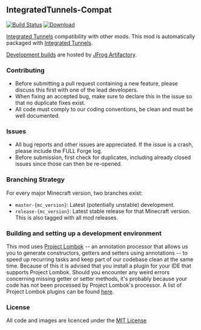 ## IntegratedTunnels-Compat

[![Build Status](https://travis-ci.org/CyclopsMC/IntegratedTunnels-Compat.svg)](https://travis-ci.org/CyclopsMC/IntegratedTunnels-Compat)
[![Download](https://img.shields.io/maven-metadata/IntegratedTunnels-Compat/https/oss.jfrog.org/artifactory/simple/libs-release/org/cyclops/integratedtunnelscompat/IntegratedTunnels-Compat/maven-metadata.xml.svg) ](https://oss.jfrog.org/artifactory/simple/libs-release/org/cyclops/integratedtunnelscompat/IntegratedTunnels-Compat/)

[Integrated Tunnels](https://github.com/CyclopsMC/IntegratedTunnels) compatibility with other mods.
This mod is automatically packaged with [Integrated Tunnels](https://github.com/CyclopsMC/IntegratedTunnels).

[Development builds](https://oss.jfrog.org/artifactory/simple/libs-release/org/cyclops/integratedtunnelscompat/IntegratedTunnels-Compat/) are hosted by [JFrog Artifactory](https://www.jfrog.com/artifactory/).

### Contributing
* Before submitting a pull request containing a new feature, please discuss this first with one of the lead developers.
* When fixing an accepted bug, make sure to declare this in the issue so that no duplicate fixes exist.
* All code must comply to our coding conventions, be clean and must be well documented.

### Issues
* All bug reports and other issues are appreciated. If the issue is a crash, please include the FULL Forge log.
* Before submission, first check for duplicates, including already closed issues since those can then be re-opened.

### Branching Strategy

For every major Minecraft version, two branches exist:

* `master-{mc_version}`: Latest (potentially unstable) development.
* `release-{mc_version}`: Latest stable release for that Minecraft version. This is also tagged with all mod releases.

### Building and setting up a development environment

This mod uses [Project Lombok](http://projectlombok.org/) -- an annotation processor that allows us you to generate constructors, getters and setters using annotations -- to speed up recurring tasks and keep part of our codebase clean at the same time. Because of this it is advised that you install a plugin for your IDE that supports Project Lombok. Should you encounter any weird errors concerning missing getter or setter methods, it's probably because your code has not been processed by Project Lombok's processor. A list of Project Lombok plugins can be found [here](http://projectlombok.org/download.htm).

### License
All code and images are licenced under the [MIT License](https://github.com/CyclopsMC/IntegratedTunnels-Compat/blob/master-1.12/LICENSE.txt)
